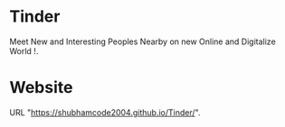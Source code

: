 # Tinder
Meet New and Interesting Peoples Nearby on new Online and Digitalize World !.

# Website

URL "https://shubhamcode2004.github.io/Tinder/".
